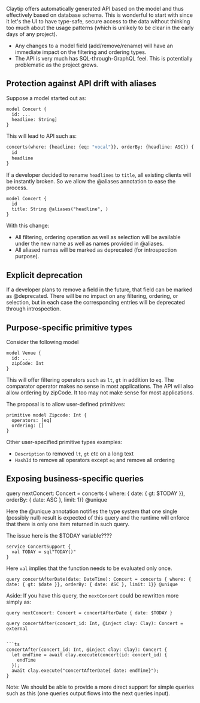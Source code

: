 Claytip offers automatically generated API based on the model and thus effectively based on database schema. This is wonderful to start with since it let's the UI to have type-safe, secure access to the data without thinking too much about the usage patterns (which is unlikely to be clear in the early days of any project).

- Any changes to a model field (add/remove/rename) will have an immediate impact on the filtering and ordering types.
- The API is very much has SQL-through-GraphQL feel. This is potentially problematic as the project grows.

## Protection against API drift with aliases

Suppose a model started out as:

```clay
model Concert {
  id: ...
  headline: String]
}
```

This will lead to API such as:

```graphql
concerts(where: {headline: {eq: "vocal"}}, orderBy: {headline: ASC}) {
  id
  headline
}
```

If a developer decided to rename `headlines` to `title`, all existing clients will be instantly broken. So we allow the @aliases annotation to ease the process.

```
model Concert {
  id
  title: String @aliases("headline", )
}
```

With this change:

- All filtering, ordering operation as well as selection will be available under the new name as well as names provided in @aliases.
- All aliased names will be marked as deprecated (for introspection purpose).

## Explicit deprecation

If a developer plans to remove a field in the future, that field can be marked as @deprecated. There will be no impact on any filtering, ordering, or selection, but in each case the corresponding entries will be deprecated through introspection.

## Purpose-specific primitive types

Consider the following model

```clay
model Venue {
  id: ...
  zipCode: Int
}
```

This will offer filtering operators such as `lt`, `gt` in addition to `eq`. The comparator operator makes no sense in most applications. The API will also allow ordering by zipCode. It too may not make sense for most applications.

The proposal is to allow user-defined primitives:

```clay
primitive model Zipcode: Int {
  operators: [eq]
  ordering: []
}
```

Other user-specified primitive types examples:

- `Description` to removed `lt`, `gt` etc on a long text
- `HashId` to remove all operators except `eq` and remove all ordering

## Exposing business-specific queries

query nextConcert: Concert = concerts { where: { date: { gt: $TODAY }}, orderBy: { date: ASC }, limit: 1}} @unique

Here the @unique annotation notifies the type system that one single (possibly null) result is expected of this query and the runtime will enforce that there is only one item returned in such query.

The issue here is the $TODAY variable????

```
service ConcertSupport {
  val TODAY = sql"TODAY()"
}
```

Here `val` implies that the function needs to be evaluated only once.

```
query concertAfterDate(date: DateTime): Concert = concerts { where: { date: { gt: $date }}, orderBy: { date: ASC }, limit: 1}} @unique
```

Aside: If you have this query, the `nextConcert` could be rewritten more simply as:

```
query nextConcert: Concert = concertAfterDate { date: $TODAY }
```

````clay
query concertAfter(concert_id: Int, @inject clay: Clay): Concert = external


```ts
concertAfter(concert_id: Int, @inject clay: Clay): Concert {
  let endTime = await clay.execute(concert(id: concert_id) {
    endTime
  });
  await clay.execute("concertAfterDate{ date: endTime}");
}
````

Note: We should be able to provide a more direct support for simple queries such as this (one queries output flows into the next queries input).
